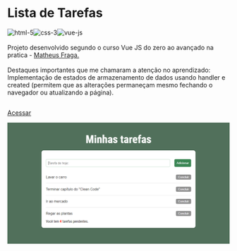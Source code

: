 # Lista de Tarefas
<img src="https://img.icons8.com/color/48/000000/html-5--v1.png" alt="html-5"/><img src="https://img.icons8.com/color/48/000000/css3.png" alt="css-3"/><img src="https://img.icons8.com/color/48/000000/vue-js.png" alt="vue-js"/><br/><br/>
Projeto desenvolvido segundo o curso Vue JS do zero ao avançado na pratica - <a href="https://www.udemy.com/course/curso-vuejs-completo">Matheus Fraga.<a/><br/><br/>
Destaques importantes que me chamaram a atenção no aprendizado:
Implementação de estados de armazenamento de dados usando handler e created (permitem que as alterações permaneçam mesmo fechando o navegador ou atualizando a página).
##
<a href="https://tarefas-raul-meinerz.netlify.app/" target="_blank">Acessar<a/>

![demo](https://github.com/devmeinerz/tarefas_vue/blob/main/src/assets/images/cover_app.png?raw=true)<br/>

